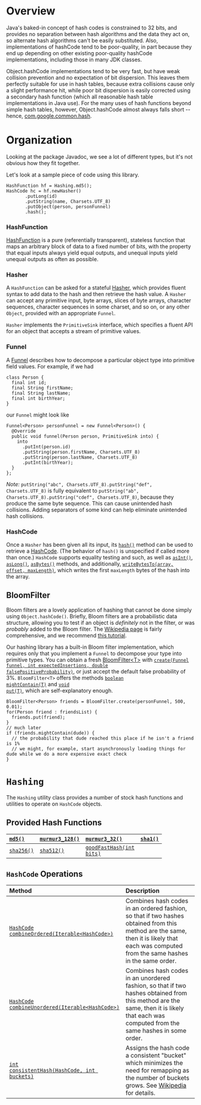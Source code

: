 # Overview #

Java's baked-in concept of hash codes is constrained to 32 bits, and provides no separation between hash algorithms and the data they act on, so alternate hash algorithms can't be easily substituted. Also, implementations of hashCode tend to be poor-quality, in part because they end up depending on other existing poor-quality hashCode implementations, including those in many JDK classes.

Object.hashCode implementations tend to be very fast, but have weak collision prevention and no expectation of bit dispersion. This leaves them perfectly suitable for use in hash tables, because extra collisions cause only a slight performance hit, while poor bit dispersion is easily corrected using a secondary hash function (which all reasonable hash table implementations in Java use). For the many uses of hash functions beyond simple hash tables, however, Object.hashCode almost always falls short -- hence, [com.google.common.hash](http://docs.guava-libraries.googlecode.com/git-history/release/javadoc/com/google/common/hash/package-summary.html).

# Organization #
Looking at the package Javadoc, we see a lot of different types, but it's not obvious how they fit together.

Let's look at a sample piece of code using this library.
```
HashFunction hf = Hashing.md5();
HashCode hc = hf.newHasher()
       .putLong(id)
       .putString(name, Charsets.UTF_8)
       .putObject(person, personFunnel)
       .hash();
```

### HashFunction ###
[HashFunction](http://docs.guava-libraries.googlecode.com/git-history/release/javadoc/com/google/common/hash/HashFunction.html) is a pure (referentially transparent), stateless function that maps an arbitrary block of data to a fixed number of bits, with the property that equal inputs always yield equal outputs, and unequal inputs yield unequal outputs as often as possible.
### Hasher ###
A `HashFunction` can be asked for a stateful [Hasher](http://docs.guava-libraries.googlecode.com/git-history/release/javadoc/com/google/common/hash/Hasher.html), which provides fluent syntax to add data to the hash and then retrieve the hash value.  A `Hasher` can accept any primitive input, byte arrays, slices of byte arrays, character sequences, character sequences in some charset, and so on, or any other `Object`, provided with an appropriate `Funnel`.

`Hasher` implements the `PrimitiveSink` interface, which specifies a fluent API for an object that accepts a stream of primitive values.

### Funnel ###
A [Funnel](http://docs.guava-libraries.googlecode.com/git-history/release/javadoc/com/google/common/hash/Funnel.html) describes how to decompose a particular object type into primitive field values.  For example, if we had
```
class Person {
  final int id;
  final String firstName;
  final String lastName;
  final int birthYear;
}
```
our `Funnel` might look like
```
Funnel<Person> personFunnel = new Funnel<Person>() {
  @Override
  public void funnel(Person person, PrimitiveSink into) {
    into
      .putInt(person.id)
      .putString(person.firstName, Charsets.UTF_8)
      .putString(person.lastName, Charsets.UTF_8)
      .putInt(birthYear);
  }
};
```

_Note:_ `putString("abc", Charsets.UTF_8).putString("def", Charsets.UTF_8)` is fully equivalent to `putString("ab", Charsets.UTF_8).putString("cdef", Charsets.UTF_8)`, because they produce the same byte sequence.  This can cause unintended hash collisions.  Adding separators of some kind can help eliminate unintended hash collisions.
### HashCode ###
Once a `Hasher` has been given all its input, its <a href='http://docs.guava-libraries.googlecode.com/git-history/release/javadoc/com/google/common/hash/Hasher.html#hash()'><code>hash()</code></a> method can be used to retrieve a [HashCode](http://docs.guava-libraries.googlecode.com/git-history/release/javadoc/com/google/common/hash/HashCode.html).  (The behavior of `hash()` is unspecified if called more than once.)  `HashCode` supports equality testing and such, as well as <a href='http://docs.guava-libraries.googlecode.com/git-history/release/javadoc/com/google/common/hash/HashCode.html#asInt()'><code>asInt()</code></a>, <a href='http://docs.guava-libraries.googlecode.com/git-history/release/javadoc/com/google/common/hash/HashCode.html#asLong()'><code>asLong()</code></a>, <a href='http://docs.guava-libraries.googlecode.com/git-history/release/javadoc/com/google/common/hash/HashCode.html#asBytes()'><code>asBytes()</code></a> methods, and additionally, <a href='http://docs.guava-libraries.googlecode.com/git-history/release/javadoc/com/google/common/hash/HashCode.html#writeBytesTo(byte[], int, int)'><code>writeBytesTo(array, offset, maxLength)</code></a>, which writes the first `maxLength` bytes of the hash into the array.

## BloomFilter ##
Bloom filters are a lovely application of hashing that cannot be done simply using `Object.hashCode()`.  Briefly, Bloom filters are a probabilistic data structure, allowing you to test if an object is _definitely_ not in the filter, or was _probably_ added to the Bloom filter.  The [Wikipedia page](http://en.wikipedia.org/wiki/Bloom_filter) is fairly comprehensive, and we recommend [this tutorial](http://llimllib.github.com/bloomfilter-tutorial/).

Our hashing library has a built-in Bloom filter implementation, which requires only that you implement a `Funnel` to decompose your type into primitive types.  You can obtain a fresh [BloomFilter&lt;T&gt;](http://docs.guava-libraries.googlecode.com/git-history/release/javadoc/com/google/common/hash/BloomFilter.html) with <a href='http://docs.guava-libraries.googlecode.com/git-history/release/javadoc/com/google/common/hash/BloomFilter.html#create(com.google.common.hash.Funnel, int, double)'><code>create(Funnel funnel, int expectedInsertions, double falsePositiveProbability)</code></a>, or just accept the default false probability of 3%.  `BloomFilter<T>` offers the methods <a href='http://docs.guava-libraries.googlecode.com/git-history/release/javadoc/com/google/common/hash/BloomFilter.html#mightContain(T)'><code>boolean mightContain(T)</code></a> and <a href='http://docs.guava-libraries.googlecode.com/git-history/release/javadoc/com/google/common/hash/BloomFilter.html#put(T)'><code>void put(T)</code></a>, which are self-explanatory enough.

```
BloomFilter<Person> friends = BloomFilter.create(personFunnel, 500, 0.01);
for(Person friend : friendsList) {
  friends.put(friend);
}
// much later
if (friends.mightContain(dude)) {
  // the probability that dude reached this place if he isn't a friend is 1%
  // we might, for example, start asynchronously loading things for dude while we do a more expensive exact check
}
```

# `Hashing` #
The `Hashing` utility class provides a number of stock hash functions and utilities to operate on `HashCode` objects.

## Provided Hash Functions ##
| <a href='http://docs.guava-libraries.googlecode.com/git-history/release12/javadoc/com/google/common/hash/Hashing.html#md5()'><code>md5()</code></a> | <a href='http://docs.guava-libraries.googlecode.com/git-history/release12/javadoc/com/google/common/hash/Hashing.html#murmur3_128()'><code>murmur3_128()</code></a> | <a href='http://docs.guava-libraries.googlecode.com/git-history/release12/javadoc/com/google/common/hash/Hashing.html#murmur3_32()'><code>murmur3_32()</code></a> | <a href='http://docs.guava-libraries.googlecode.com/git-history/release12/javadoc/com/google/common/hash/Hashing.html#sha1()'><code>sha1()</code></a> |
|:----------------------------------------------------------------------------------------------------------------------------------------------------|:--------------------------------------------------------------------------------------------------------------------------------------------------------------------|:------------------------------------------------------------------------------------------------------------------------------------------------------------------|:------------------------------------------------------------------------------------------------------------------------------------------------------|
| <a href='http://docs.guava-libraries.googlecode.com/git-history/release12/javadoc/com/google/common/hash/Hashing.html#sha256()'><code>sha256()</code></a> | <a href='http://docs.guava-libraries.googlecode.com/git-history/release12/javadoc/com/google/common/hash/Hashing.html#sha512()'><code>sha512()</code></a>           | <a href='http://docs.guava-libraries.googlecode.com/git-history/release12/javadoc/com/google/common/hash/Hashing.html#goodFastHash(int)'><code>goodFastHash(int bits)</code></a> |

## `HashCode` Operations ##
| Method | Description |
|:-------|:------------|
| <a href='http://docs.guava-libraries.googlecode.com/git-history/release12/javadoc/com/google/common/hash/Hashing.html#combineOrdered(java.lang.Iterable)'><code>HashCode combineOrdered(Iterable&lt;HashCode&gt;)</code></a> | Combines hash codes in an ordered fashion, so that if two hashes obtained from this method are the same, then it is likely that each was computed from the same hashes in the same order. |
| <a href='http://docs.guava-libraries.googlecode.com/git-history/release12/javadoc/com/google/common/hash/Hashing.html#combineUnordered(java.lang.Iterable)'><code>HashCode combineUnordered(Iterable&lt;HashCode&gt;)</code></a> | Combines hash codes in an unordered fashion, so that if two hashes obtained from this method are the same, then it is likely that each was computed from the same hashes in some order. |
| <a href='http://docs.guava-libraries.googlecode.com/git-history/release12/javadoc/com/google/common/hash/Hashing.html#consistentHash(com.google.common.hash.HashCode, int)'><code>int consistentHash(HashCode, int buckets)</code></a> | Assigns the hash code a consistent "bucket" which minimizes the need for remapping as the number of buckets grows. See <a href='http://en.wikipedia.org/wiki/Consistent_hashing'>Wikipedia</a> for details. |
